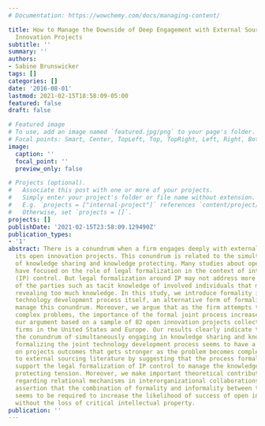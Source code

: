 ```yaml
---
# Documentation: https://wowchemy.com/docs/managing-content/

title: How to Manage the Downside of Deep Engagement with External Sources in Open
  Innovation Projects
subtitle: ''
summary: ''
authors:
- Sabine Brunswicker
tags: []
categories: []
date: '2016-08-01'
lastmod: 2021-02-15T18:58:09-05:00
featured: false
draft: false

# Featured image
# To use, add an image named `featured.jpg/png` to your page's folder.
# Focal points: Smart, Center, TopLeft, Top, TopRight, Left, Right, BottomLeft, Bottom, BottomRight.
image:
  caption: ''
  focal_point: ''
  preview_only: false

# Projects (optional).
#   Associate this post with one or more of your projects.
#   Simply enter your project's folder or file name without extension.
#   E.g. `projects = ["internal-project"]` references `content/project/deep-learning/index.md`.
#   Otherwise, set `projects = []`.
projects: []
publishDate: '2021-02-15T23:58:09.129490Z'
publication_types:
- '1'
abstract: There is a conundrum when a firm engages deeply with external sources in
  its open innovation projects. This conundrum is related to the simultaneous activities
  of knowledge sharing and knowledge protecting. Many studies about open innovation
  have focused on the role of legal formalization in the context of intellectual property
  (IP) control. But legal formalization around IP may not address more specific activities
  of the parties such as tacit knowledge of involved individuals that may lead to
  revealing too much knowledge. In this study, we introduce formality into the joint
  technology development process itself, an alternative form of formalization, to
  manage this conundrum. Moreover, we argue that as the firm attempts to solve more
  complex problems, the importance of the formal joint process increases. We test
  our argument based on a sample of 82 open innovation projects collected from large
  firms in the United States and Europe. Our results clearly indicate that to manage
  the conundrum of simultaneously engaging in knowledge sharing and knowledge protecting,
  formalizing the joint technology development process seems to have a positive effect
  on projects outcomes that gets stronger as the problem becomes complex. We contribute
  to external sourcing literature by suggesting that the process formalization may
  support the legal formalization of IP control to manage the knowledge sharing and
  protecting tension. Moreover, we make important theoretical contributions to literature
  regarding relational mechanisms in interorganizational collaborations through our
  assertion that the combination of formality and informality between the partners
  seems to be required to increase the likelihood of success of open innovation projects
  without the loss of critical intellectual property.
publication: ''
---
```

